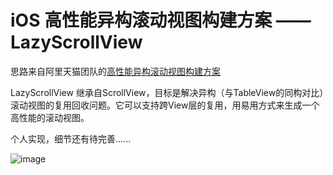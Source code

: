 # iOS 高性能异构滚动视图构建方案 —— LazyScrollView
思路来自阿里天猫团队的[高性能异构滚动视图构建方案](http://pingguohe.net/2016/01/31/lazyscroll.html)

LazyScrollView 继承自ScrollView，目标是解决异构（与TableView的同构对比）滚动视图的复用回收问题。它可以支持跨View层的复用，用易用方式来生成一个高性能的滚动视图。

个人实现，细节还有待完善......

![image](https://github.com/chenjunpu/TwitterLaunchScreenAnimation/blob/master/h.gif)
